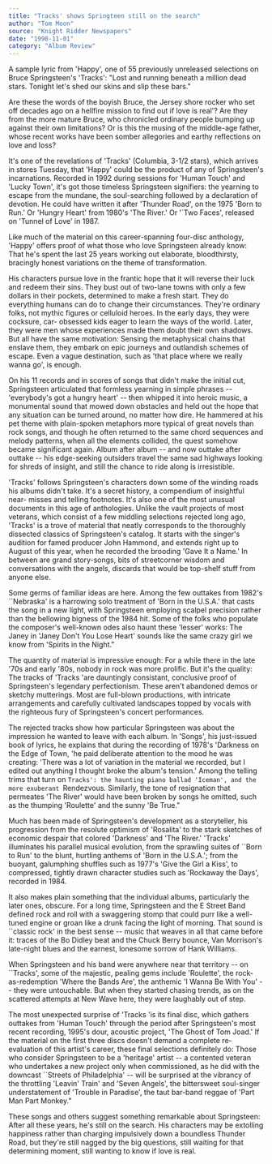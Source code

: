 ```yaml
---
title: "Tracks' shows Springteen still on the search"
author: "Tom Moon"
source: "Knight Ridder Newspapers"
date: "1998-11-01"
category: "Album Review"
---
```


A sample lyric from 'Happy', one of 55 previously unreleased selections on Bruce Springsteen's 'Tracks': "Lost and running beneath a million dead stars. Tonight let's shed our skins and slip these bars."

Are these the words of the boyish Bruce, the Jersey shore rocker who set off decades ago on a hellfire mission to find out if love is real'? Are they from the more mature Bruce, who chronicled ordinary people bumping up against their own limitations? Or is this the musing of the middle-age father, whose recent works have been somber allegories and earthy reflections on love and loss?

It's one of the revelations of 'Tracks' (Columbia, 3-1/2 stars), which arrives in stores Tuesday, that 'Happy' could be the product of any of Springsteen's incarnations. Recorded in 1992 during sessions for 'Human Touch' and 'Lucky Town', it's got those timeless Springsteen signifiers: the yearning to escape from the mundane, the soul-searching followed by a declaration of devotion. He could have written it after 'Thunder Road', on the 1975 'Born to Run.' Or 'Hungry Heart' from 1980's 'The River.' Or '`Two Faces', released on 'Tunnel of Love' in 1987.

Like much of the material on this career-spanning four-disc anthology, 'Happy' offers proof of what those who love Springsteen already know: That he's spent the last 25 years working out elaborate, bloodthirsty, bracingly honest variations on the theme of transformation.

His characters pursue love in the frantic hope that it will reverse their luck and redeem their sins. They bust out of two-lane towns with only a few dollars in their pockets, determined to make a fresh start. They do everything humans can do to change their circumstances. They're ordinary folks, not mythic figures or celluloid heroes. In the early days, they were cocksure, car- obsessed kids eager to learn the ways of the world. Later, they were men whose experiences made them doubt their own shadows. But all have the same motivation: Sensing the metaphysical chains that enslave them, they embark on epic journeys and outlandish schemes of escape. Even a vague destination, such as 'that place where we really wanna go', is enough.

On his 11 records and in scores of songs that didn't make the initial cut, Springsteen articulated that formless yearning in simple phrases -- 'everybody's got a hungry heart' -- then whipped it into heroic music, a monumental sound that mowed down obstacles and held out the hope that any situation can be turned around, no matter how dire. He hammered at his pet theme with plain-spoken metaphors more typical of great novels than rock songs, and though he often returned to the same chord sequences and melody patterns, when all the elements collided, the quest somehow became significant again. Album after album -- and now outtake after outtake -- his edge-seeking outsiders travel the same sad highways looking for shreds of insight, and still the chance to ride along is irresistible.

'Tracks' follows Springsteen's characters down some of the winding roads his albums didn't take. It's a secret history, a compendium of insightful near- misses and telling footnotes. It's also one of the most unusual documents in this age of anthologies. Unlike the vault projects of most veterans, which consist of a few middling selections rejected long ago, 'Tracks' is a trove of material that neatly corresponds to the thoroughly dissected classics of Springsteen's catalog. It starts with the singer's audition for famed producer John Hammond, and extends right up to August of this year, when he recorded the brooding 'Gave It a Name.' In between are grand story-songs, bits of streetcorner wisdom and conversations with the angels, discards that would be top-shelf stuff from anyone else.

Some germs of familiar ideas are here. Among the few outtakes from 1982's ``Nebraska' is a harrowing solo treatment of 'Born in the U.S.A.' that casts the song in a new light, with Springsteen employing scalpel precision rather than the bellowing bigness of the 1984 hit. Some of the folks who populate the composer's well-known odes also haunt these 'lesser' works: The Janey in 'Janey Don't You Lose Heart' sounds like the same crazy girl we know from 'Spirits in the Night."

The quantity of material is impressive enough: For a while there in the late '70s and early '80s, nobody in rock was more prolific. But it's the quality: The tracks of 'Tracks 'are dauntingly consistant, conclusive proof of Springsteen's legendary perfectionism. These aren't abandoned demos or sketchy mutterings. Most are full-blown productions, with intricate arrangements and carefully cultivated landscapes topped by vocals with the righteous fury of Springsteen's concert performances.

The rejected tracks show how particular Springsteen was about the impression he wanted to leave with each album. In 'Songs', his just-issued book of lyrics, he explains that during the recording of 1978's 'Darkness on the Edge of Town, 'he paid deliberate attention to the mood he was creating: 'There was a lot of variation in the material we recorded, but I edited out anything I thought broke the album's tension.' Among the telling trims that turn on `Tracks': the haunting piano ballad 'Iceman', and the more exuberant `Rendezvous. Similarly, the tone of resignation that permeates 'The River' would have been broken by songs he omitted, such as the thumping 'Roulette' and the sunny 'Be True."

Much has been made of Springsteen's development as a storyteller, his progression from the resolute optimism of 'Rosalita' to the stark sketches of economic despair that colored 'Darkness' and 'The River.' 'Tracks' illuminates his parallel musical evolution, from the sprawling suites of ``Born to Run' to the blunt, hurtling anthems of 'Born in the U.S.A.'; from the buoyant, galumphing shuffles such as 1977's 'Give the Girl a Kiss', to compressed, tightly drawn character studies such as 'Rockaway the Days', recorded in 1984.

It also makes plain something that the individual albums, particularly the later ones, obscure. For a long time, Springsteen and the E Street Band defined rock and roll with a swaggering stomp that could purr like a well- tuned engine or groan like a drunk facing the light of morning. That sound is ``classic rock' in the best sense -- music that weaves in all that came before it: traces of the Bo Didley beat and the Chuck Berry bounce, Van Morrison's late-night blues and the earnest, lonesome sorrow of Hank Williams.

When Springsteen and his band were anywhere near that territory -- on ``Tracks', some of the majestic, pealing gems include 'Roulette', the rock- as-redemption 'Where the Bands Are', the anthemic 'I Wanna Be With You' -- they were untouchable. But when they started chasing trends, as on the scattered attempts at New Wave here, they were laughably out of step.

The most unexpected surprise of 'Tracks 'is its final disc, which gathers outtakes from 'Human Touch' through the period after Springsteen's most recent recording, 1995's dour, acoustic project, 'The Ghost of Tom Joad.' If the material on the first three discs doesn't demand a complete re-evaluation of this artist's career, these final selections definitely do: Those who consider Springsteen to be a 'heritage' artist -- a contented veteran who undertakes a new project only when commissioned, as he did with the downcast ``Streets of Philadelphia' -- will be surprised at the vibrancy of the throttling 'Leavin' Train' and 'Seven Angels', the bittersweet soul-singer understatement of 'Trouble in Paradise', the taut bar-band reggae of 'Part Man Part Monkey."

These songs and others suggest something remarkable about Springsteen: After all these years, he's still on the search. His characters may be extolling happiness rather than charging impulsively down a boundless Thunder Road, but they're still nagged by the big questions, still waiting for that determining moment, still wanting to know if love is real.
